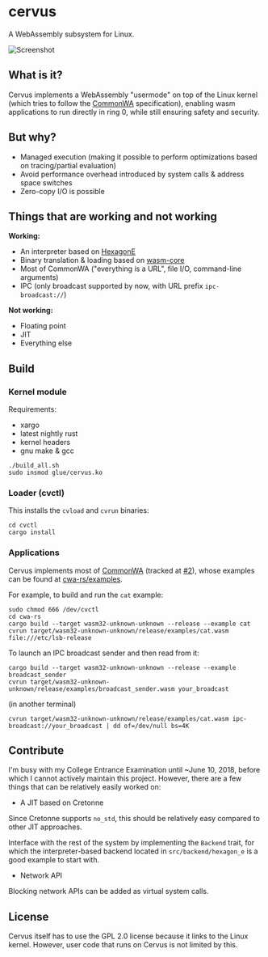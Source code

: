 # cervus

A WebAssembly subsystem for Linux.

![Screenshot](https://i.imgur.com/QFvUibQ.png)

## What is it?

Cervus implements a WebAssembly "usermode" on top of the Linux kernel (which tries to follow the [CommonWA](https://github.com/CommonWA/cwa-spec) specification), enabling wasm applications to run directly in ring 0, while still ensuring safety and security.

## But why?

- Managed execution (making it possible to perform optimizations based on tracing/partial evaluation)
- Avoid performance overhead introduced by system calls & address space switches
- Zero-copy I/O is possible

## Things that are working and not working

**Working:**

- An interpreter based on [HexagonE](https://github.com/losfair/hexagon-e)
- Binary translation & loading based on [wasm-core](https://github.com/losfair/wasm-core)
- Most of CommonWA ("everything is a URL", file I/O, command-line arguments)
- IPC (only broadcast supported by now, with URL prefix `ipc-broadcast://`)

**Not working:**

- Floating point
- JIT
- Everything else

## Build

### Kernel module

Requirements:

- xargo
- latest nightly rust
- kernel headers
- gnu make & gcc

```
./build_all.sh
sudo insmod glue/cervus.ko
```

### Loader (cvctl)

This installs the `cvload` and `cvrun` binaries:

```
cd cvctl
cargo install
```

### Applications

Cervus implements most of [CommonWA](https://github.com/CommonWA/cwa-spec) (tracked at [#2](https://github.com/cervus-v/cervus/issues/2)), whose examples can be found at [cwa-rs/examples](https://github.com/CommonWA/cwa-rs/tree/master/examples).

For example, to build and run the `cat` example:

```
sudo chmod 666 /dev/cvctl
cd cwa-rs
cargo build --target wasm32-unknown-unknown --release --example cat
cvrun target/wasm32-unknown-unknown/release/examples/cat.wasm file:///etc/lsb-release
```

To launch an IPC broadcast sender and then read from it:

```
cargo build --target wasm32-unknown-unknown --release --example broadcast_sender
cvrun target/wasm32-unknown-unknown/release/examples/broadcast_sender.wasm your_broadcast
```

(in another terminal)

```
cvrun target/wasm32-unknown-unknown/release/examples/cat.wasm ipc-broadcast://your_broadcast | dd of=/dev/null bs=4K
```

## Contribute

I'm busy with my College Entrance Examination until ~June 10, 2018, before which I cannot actively maintain this project. However, there are a few things that can be relatively easily worked on:

- A JIT based on Cretonne

Since Cretonne supports `no_std`, this should be relatively easy compared to other JIT approaches.

Interface with the rest of the system by implementing the `Backend` trait, for which the interpreter-based backend located in `src/backend/hexagon_e` is a good example to start with.

- Network API

Blocking network APIs can be added as virtual system calls.

## License

Cervus itself has to use the GPL 2.0 license because it links to the Linux kernel. However, user code that runs on Cervus is not limited by this.
